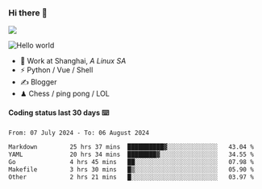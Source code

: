 ### Hi there 👋
![](https://komarev.com/ghpvc/?username=Xuhandsome)


<img src="https://github-readme-stats.vercel.app/api?username=XuHandsome&show_icons=true&theme=merko" alt="Hello world">

<br/>

- 🍻  Work at Shanghai, _A Linux SA_
- ⚡  Python / Vue / Shell
- ✍️  Blogger
- ♟  Chess / ping pong / LOL

#### Coding status last 30 days ⌨️

<!--START_SECTION:waka-->

```txt
From: 07 July 2024 - To: 06 August 2024

Markdown         25 hrs 37 mins  ██████████▓░░░░░░░░░░░░░░   43.04 %
YAML             20 hrs 34 mins  ████████▓░░░░░░░░░░░░░░░░   34.55 %
Go               4 hrs 45 mins   ██░░░░░░░░░░░░░░░░░░░░░░░   07.98 %
Makefile         3 hrs 30 mins   █▒░░░░░░░░░░░░░░░░░░░░░░░   05.90 %
Other            2 hrs 21 mins   █░░░░░░░░░░░░░░░░░░░░░░░░   03.97 %
```

<!--END_SECTION:waka-->
